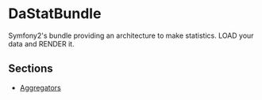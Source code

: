 DaStatBundle
============

Symfony2's bundle providing an architecture to make statistics. LOAD your data and RENDER it.

Sections
--------

- [Aggregators](aggregators.md)